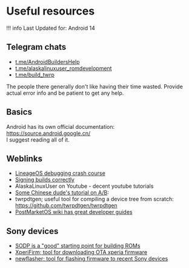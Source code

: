 # Useful resources

!!! info
    Last Updated for: Android 14

## Telegram chats

-   [t.me/AndroidBuildersHelp](https://t.me/AndroidBuildersHelp)
-   [t.me/alaskalinuxuser_romdevelopment](https://t.me/alaskalinuxuser_romdevelopment)
-   [t.me/build_twrp](https://t.me/build_twrp)

The people there generally don't like having their time wasted. Provide actual error info and be patient to get any help.

## Basics

Android has its own official documentation: https://source.android.google.cn/ <br/>
I suggest reading all of it.

## Weblinks

-   [LineageOS debugging crash course](https://lineageos.org/engineering/HowTo-Debugging/)
-   [Signing builds correctly](https://gist.github.com/A2L5E0X1/54cb1b3a49030a9ebf8608b4e68073f5)
-   AlaskaLinuxUser on Youtube - decent youtube tutorials
-   [Some Chinese dude's tutorial on A/B](https://cfig.github.io/2017/03/28/Bring-up-Android-A-B-system/):
-   twrpdtgen; useful tool for compiling a device tree from scratch: https://github.com/twrpdtgen/twrpdtgen
-   [PostMarketOS wiki has great developer guides](https://wiki.postmarketos.org/wiki/Main_Page)

## Sony devices

-   [SODP is a "good" starting point for building ROMs](https://developer.sony.com/develop/open-devices/guides/aosp-build-instructions/build-aosp-android-12-0#tutorial-step-4)
-   [XperiFirm; tool for downloading OTA xperia firmware](https://forum.xda-developers.com/t/tool-xperifirm-xperia-firmware-downloader-v5-6-5.2834142/)
-   [newflasher; tool for flashing firmware to recent Sony devices](https://forum.xda-developers.com/t/tool-newflasher-xperia-command-line-flasher.3619426/)
